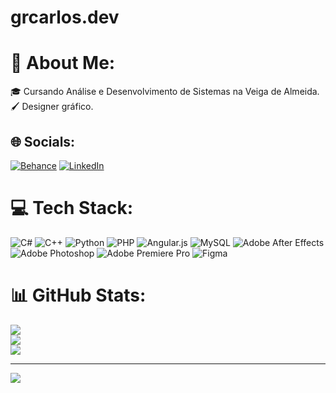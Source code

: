 # grcarlos.dev
# 💫 About Me:
🎓 Cursando Análise e Desenvolvimento de Sistemas na Veiga de Almeida.<br>🖌️ Designer gráfico. <br>


## 🌐 Socials:
[![Behance](https://img.shields.io/badge/Behance-1769ff?logo=behance&logoColor=white)](https://behance.net/gabreo) [![LinkedIn](https://img.shields.io/badge/LinkedIn-%230077B5.svg?logo=linkedin&logoColor=white)](https://linkedin.com/in/guilhermegabrielrc) 

# 💻 Tech Stack:
![C#](https://img.shields.io/badge/c%23-%23239120.svg?style=flat&logo=csharp&logoColor=white) ![C++](https://img.shields.io/badge/c++-%2300599C.svg?style=flat&logo=c%2B%2B&logoColor=white) ![Python](https://img.shields.io/badge/python-3670A0?style=flat&logo=python&logoColor=ffdd54) ![PHP](https://img.shields.io/badge/php-%23777BB4.svg?style=flat&logo=php&logoColor=white) ![Angular.js](https://img.shields.io/badge/angular.js-%23E23237.svg?style=flat&logo=angularjs&logoColor=white) ![MySQL](https://img.shields.io/badge/mysql-4479A1.svg?style=flat&logo=mysql&logoColor=white) ![Adobe After Effects](https://img.shields.io/badge/Adobe%20After%20Effects-9999FF.svg?style=flat&logo=Adobe%20After%20Effects&logoColor=white) ![Adobe Photoshop](https://img.shields.io/badge/adobe%20photoshop-%2331A8FF.svg?style=flat&logo=adobe%20photoshop&logoColor=white) ![Adobe Premiere Pro](https://img.shields.io/badge/Adobe%20Premiere%20Pro-9999FF.svg?style=flat&logo=Adobe%20Premiere%20Pro&logoColor=white) ![Figma](https://img.shields.io/badge/figma-%23F24E1E.svg?style=flat&logo=figma&logoColor=white)
# 📊 GitHub Stats:
![](https://github-readme-stats.vercel.app/api?username=grcarlos.dev&theme=dark&hide_border=false&include_all_commits=false&count_private=false)<br/>
![](https://github-readme-streak-stats.herokuapp.com/?user=grcarlos.dev&theme=dark&hide_border=false)<br/>
![](https://github-readme-stats.vercel.app/api/top-langs/?username=grcarlos.dev&theme=dark&hide_border=false&include_all_commits=false&count_private=false&layout=compact)

---
[![](https://visitcount.itsvg.in/api?id=grcarlos.dev&icon=0&color=3)](https://visitcount.itsvg.in)

<!-- Proudly created with GPRM ( https://gprm.itsvg.in ) -->
